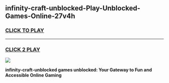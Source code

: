 
## infinity-craft-unblocked-Play-Unblocked-Games-Online-27v4h
<h3>
<a href="https://premium76.site?title=infinity-craft-unblocked&ref=25A">CLICK TO PLAY</a></h3>
<hr>

<h3>
<a href="https://premium76.site?title=infinity-craft-unblocked&ref=25A">CLICK 2 PLAY</a>
  
</h3>

<a href="https://premium76.site?title=infinity-craft-unblocked&ref=25A"><img src="https://clearcache.store/games.png"></a>


**infinity-craft-unblocked games unblocked: Your Gateway to Fun and Accessible Online Gaming**
